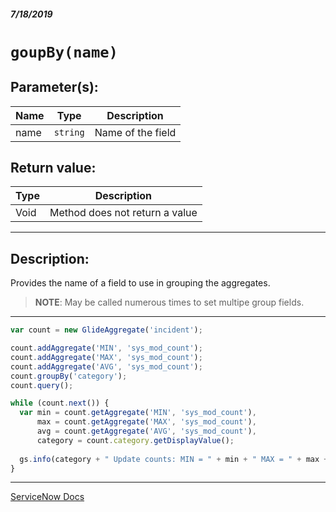 ##### 7/18/2019
# `goupBy(name)`

## Parameter(s):
| Name | Type | Description |
|---|---|---|
| name | `string` | Name of the field |

## Return value:
| Type | Description |
|---|---|
| Void | Method does not return a value |

---

## Description:
Provides the name of a field to use in grouping the aggregates.  

  > **NOTE**: May be called numerous times to set multipe group fields.

---

```js
var count = new GlideAggregate('incident');

count.addAggregate('MIN', 'sys_mod_count');
count.addAggregate('MAX', 'sys_mod_count');
count.addAggregate('AVG', 'sys_mod_count');
count.groupBy('category');
count.query();  

while (count.next()) {  
  var min = count.getAggregate('MIN', 'sys_mod_count'),
      max = count.getAggregate('MAX', 'sys_mod_count'),
      avg = count.getAggregate('AVG', 'sys_mod_count'),
      category = count.category.getDisplayValue();
      
  gs.info(category + " Update counts: MIN = " + min + " MAX = " + max + " AVG = " + avg);
}
```

---

[ServiceNow Docs](https://developer.servicenow.com/app.do#!/api_doc?v=madrid&id=r_ScopedGlideAggregateGroupBy_String)